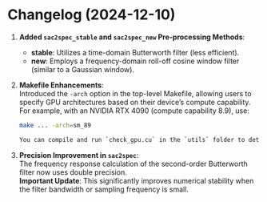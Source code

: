 # Changelog (2024-12-10)

1. **Added `sac2spec_stable` and `sac2spec_new` Pre-processing Methods**:  
   - **stable**: Utilizes a time-domain Butterworth filter (less efficient).  
   - **new**: Employs a frequency-domain roll-off cosine window filter (similar to a Gaussian window).

2. **Makefile Enhancements**:  
   Introduced the `-arch` option in the top-level Makefile, allowing users to specify GPU architectures based on their device’s compute capability. For example, with an NVIDIA RTX 4090 (compute capability 8.9), use:
   ```bash
   make ... -arch=sm_89

   You can compile and run `check_gpu.cu` in the `utils` folder to determine your GPU’s compute capability.

3. **Precision Improvement in `sac2spec`**:  
   The frequency response calculation of the second-order Butterworth filter now uses double precision.  
   **Important Update**: This significantly improves numerical stability when the filter bandwidth or sampling frequency is small.
